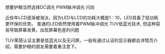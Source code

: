 想要护眼当然选择DC调光
PWM脉冲调光 闪烁

近些年LCD逐渐被淘汰，因为LED与LCD的功耗大概是1：10，LED具备了低功耗更环保的优势。
普通的LED依然使用着PWM脉冲调光
TUV低蓝光技术, 但这种容易导致屏幕发黄，出现屏幕色差的问题

TUV莱茵认证主要是低蓝光以及无闪屏。一般有通过认证的显示器都会详情页介绍，需要护眼的朋友需要着重注意下。